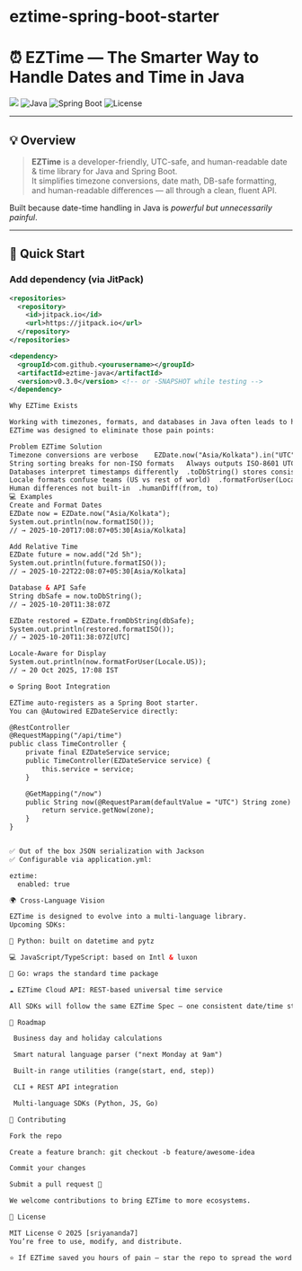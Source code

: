 # eztime-spring-boot-starter

# ⏰ EZTime — The Smarter Way to Handle Dates and Time in Java

[![](https://jitpack.io/v/<yourusername>/eztime-java.svg)](https://jitpack.io/#<yourusername>/eztime-java)
![Java](https://img.shields.io/badge/language-Java-orange)
![Spring Boot](https://img.shields.io/badge/framework-Spring%20Boot-green)
![License](https://img.shields.io/badge/license-MIT-blue)

---

## 💡 Overview

> **EZTime** is a developer-friendly, UTC-safe, and human-readable date & time library for Java and Spring Boot.  
> It simplifies timezone conversions, date math, DB-safe formatting, and human-readable differences — all through a clean, fluent API.

Built because date-time handling in Java is *powerful but unnecessarily painful*.

---

## 🚀 Quick Start

### Add dependency (via JitPack)
```xml
<repositories>
  <repository>
    <id>jitpack.io</id>
    <url>https://jitpack.io</url>
  </repository>
</repositories>

<dependency>
  <groupId>com.github.<yourusername></groupId>
  <artifactId>eztime-java</artifactId>
  <version>v0.3.0</version> <!-- or -SNAPSHOT while testing -->
</dependency>

Why EZTime Exists

Working with timezones, formats, and databases in Java often leads to hidden bugs and confusion.
EZTime was designed to eliminate those pain points:

Problem	EZTime Solution
Timezone conversions are verbose	EZDate.now("Asia/Kolkata").in("UTC")
String sorting breaks for non-ISO formats	Always outputs ISO-8601 UTC strings
Databases interpret timestamps differently	.toDbString() stores consistent UTC
Locale formats confuse teams (US vs rest of world)	.formatForUser(Locale locale)
Human differences not built-in	.humanDiff(from, to)
💻 Examples
Create and Format Dates
EZDate now = EZDate.now("Asia/Kolkata");
System.out.println(now.formatISO());
// → 2025-10-20T17:08:07+05:30[Asia/Kolkata]

Add Relative Time
EZDate future = now.add("2d 5h");
System.out.println(future.formatISO());
// → 2025-10-22T22:08:07+05:30[Asia/Kolkata]

Database & API Safe
String dbSafe = now.toDbString();
// → 2025-10-20T11:38:07Z

EZDate restored = EZDate.fromDbString(dbSafe);
System.out.println(restored.formatISO());
// → 2025-10-20T11:38:07Z[UTC]

Locale-Aware for Display
System.out.println(now.formatForUser(Locale.US));
// → 20 Oct 2025, 17:08 IST

⚙️ Spring Boot Integration

EZTime auto-registers as a Spring Boot starter.
You can @Autowired EZDateService directly:

@RestController
@RequestMapping("/api/time")
public class TimeController {
    private final EZDateService service;
    public TimeController(EZDateService service) {
        this.service = service;
    }

    @GetMapping("/now")
    public String now(@RequestParam(defaultValue = "UTC") String zone) {
        return service.getNow(zone);
    }
}


✅ Out of the box JSON serialization with Jackson
✅ Configurable via application.yml:

eztime:
  enabled: true

🌍 Cross-Language Vision

EZTime is designed to evolve into a multi-language library.
Upcoming SDKs:

🐍 Python: built on datetime and pytz

💻 JavaScript/TypeScript: based on Intl & luxon

🦫 Go: wraps the standard time package

☁️ EZTime Cloud API: REST-based universal time service

All SDKs will follow the same EZTime Spec — one consistent date/time standard across languages.

🧭 Roadmap

 Business day and holiday calculations

 Smart natural language parser ("next Monday at 9am")

 Built-in range utilities (range(start, end, step))

 CLI + REST API integration

 Multi-language SDKs (Python, JS, Go)

🧩 Contributing

Fork the repo

Create a feature branch: git checkout -b feature/awesome-idea

Commit your changes

Submit a pull request 🚀

We welcome contributions to bring EZTime to more ecosystems.

🧾 License

MIT License © 2025 [sriyananda7]
You’re free to use, modify, and distribute.

⭐ If EZTime saved you hours of pain — star the repo to spread the word!
